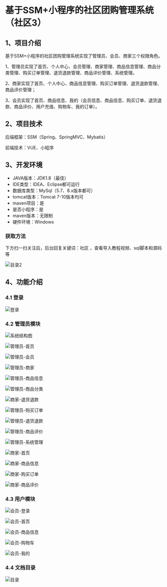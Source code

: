 # 基于SSM+小程序的社区团购管理系统（社区3）



## 1、项目介绍

基于SSM+小程序的社区团购管理系统实现了管理员、会员、商家三个权限角色。

1、管理员实现了首页、个人中心、会员管理、商家管理、商品信息管理、商品分类管理、购买订单管理、退货退款管理、商品评价管理、系统管理。

2、商家实现了首页、个人中心、商品信息管理、购买订单管理、退货退款管理、商品评价管理；

3、会员实现了首页、商品信息、我的（会员信息、商品信息、购买订单、退货退款、商品评价、用户充值、购物车、我的订单）。

## 2、项目技术

后端框架：SSM（Spring、SpringMVC、Mybatis）

前端技术：VUE、小程序

## 3、开发环境

- JAVA版本：JDK1.8（最佳）
- IDE类型：IDEA、Eclipse都可运行
- 数据库类型：MySql（5.7、8.x版本都可） 
- tomcat版本：Tomcat 7-10版本均可
- maven项目：是
- 是否小程序：是
- maven版本：无限制
- 硬件环境：Windows
###  获取方法

下方扫一扫关注后，后台回复关键词：社区    ，查看导入教程视频、sql脚本和源码等

![目录2](https://www.codemarket.fun/202407032155305.png)

## 4、功能介绍

### 4.1 登录

![登录](https://www.codemarket.fun/202407262200314.png)

### 4.2 管理员模块

![系统结构图](https://www.codemarket.fun/202407262200667.png)

![管理员-首页](https://www.codemarket.fun/202407262200004.png)

![管理员-会员](https://www.codemarket.fun/202407262200690.png)

![管理员-商家](https://www.codemarket.fun/202407262200700.png)

![管理员-商品信息](https://www.codemarket.fun/202407262200915.png)

![管理员-商品分类](https://www.codemarket.fun/202407262200115.png)

![商家-退货退款](https://www.codemarket.fun/202407262200670.png)

![管理员-购买订单](https://www.codemarket.fun/202407262200676.png)

![管理员-退货退款](https://www.codemarket.fun/202407262200077.png)

![管理员-商品评价](https://www.codemarket.fun/202407262200313.png)

![管理员-系统管理](https://www.codemarket.fun/202407262200147.png)

![商家-首页](https://www.codemarket.fun/202407262200661.png)

![商家-商品信息](https://www.codemarket.fun/202407262200591.png)

![商家-购买订单](https://www.codemarket.fun/202407262200214.png)

![商家-商品评价](https://www.codemarket.fun/202407262200278.png)

### 4.3 用户模块

![会员-登录](https://www.codemarket.fun/202407262201217.png)

![会员-首页](https://www.codemarket.fun/202407262201199.png)

![会员-商品信息](https://www.codemarket.fun/202407262201187.png)

![会员-购物车](https://www.codemarket.fun/202407262201180.png)

![会员-我的](https://www.codemarket.fun/202407262201215.png)

### 4.4 文档目录

![目录](https://www.codemarket.fun/202407262200603.png)
